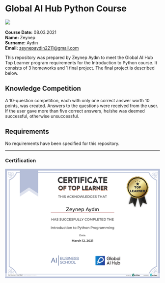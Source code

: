 # Global AI Hub Python Course
![](img/newlogo.png)

**Course Date:** 08.03.2021  
**Name:** Zeynep  
**Surname:** Aydın  
**Email:** zeynepaydin2211@gmail.com  

This repository was prepared by Zeynep Aydın to meet the Global AI Hub Top Learner program requirements for the Introduction to Python course. It consists of 3 homeworks and 1 final project. The final project is described below.  


## Knowledge Competition
A 10-question competition, each with only one correct answer worth 10 points, was created. Answers to the questions were received from the user. If the user gave more than five correct answers, he/she was deemed successful, otherwise unsuccessful.    


## Requirements
No requirements have been specified for this repository.  

---

### Certification
![](img/TopLearnerCertificate.png)

